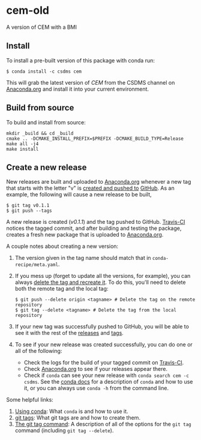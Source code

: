 cem-old
=======

A version of CEM with a BMI

Install
-------

To install a pre-built version of this package with conda run:

    $ conda install -c csdms cem

This will grab the latest version of *CEM* from the CSDMS channel on
[Anaconda.org](https://anaconda.org/csdms/cem) and install it into your
current environment.

Build from source
-----------------

To build and install from source:

    mkdir _build && cd _build
    cmake .. -DCMAKE_INSTALL_PREFIX=$PREFIX -DCMAKE_BUILD_TYPE=Release
    make all -j4
    make install

Create a new release
--------------------

New releases are built and uploaded to
[Anaconda.org](https://anaconda.org/csdms/cem) whenever a new tag that starts
with the letter "v" is
[created and pushed to](https://git-scm.com/book/en/v2/Git-Basics-Tagging)
[GitHub](https://github.com/csdms-contrib/cem). As an example, the following
will cause a new release to be built,

    $ git tag v0.1.1
    $ git push --tags

A new release is created (*v0.1.1*) and the tag pushed to GitHub.
[Travis-CI](https://travis-ci.org/csdms-contrib/cem) notices the tagged commit,
and after building and testing the package, creates a fresh new package that
is uploaded to [Anaconda.org](https://anaconda.org/csdms/cem).

A couple notes about creating a new version:

1.  The version given in the tag name should match that in
    `conda-recipe/meta.yaml`.
1.  If you mess up (forget to update all the versions, for example), you can
    always [delete the tag and recreate it](https://git-scm.com/docs/git-tag).
    To do this, you'll need to delete both the remote tag and the local tag:

        $ git push --delete origin <tagname> # Delete the tag on the remote repository
        $ git tag --delete <tagname> # Delete the tag from the local repository
1.  If your new tag was successfully pushed to GitHub, you will be able to see
    it with the rest of the
    [releases](https://github.com/csdms-contrib/cem/releases) and
    [tags](https://github.com/csdms-contrib/cem/tags).
1.  To see if your new release was created successfully, you can do one or all
    of the following:

    *  Check the logs for the build of your tagged commit on
       [Travis-CI](https://travis-ci.org/csdms-contrib/cem).
    *  Check [Anaconda.org](https://anaconda.org/csdms/cem) to see if your
       releases appear there.
    *  Check if `conda` can see your new release with `conda search cem -c
       csdms`. See the [conda docs](http://conda.pydata.org/docs/using/index.html)
       for a description of `conda` and how to use it, or you can always use
       `conda -h` from the command line.

Some helpful links:

1.  [Using conda](http://conda.pydata.org/docs/using/index.html): What `conda`
    is and how to use it.
1.  [git tags](https://git-scm.com/book/en/v2/Git-Basics-Tagging): What git
    tags are and how to create them.
1.  [The git tag command](https://git-scm.com/docs/git-tag): A description
    of all of the options for the `git tag` command (including `git tag
    --delete`).
